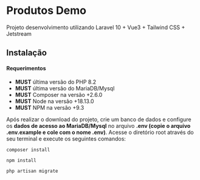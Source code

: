 # Produtos Demo

Projeto desenvolvimento utilizando Laravel 10 + Vue3 + Tailwind CSS + Jetstream

## Instalação

#### Requerimentos

- **MUST** última versão do PHP 8.2
- **MUST** última versão do MariaDB/Mysql
- **MUST** Composer na versão +2.6.0 
- **MUST** Node na versão +18.13.0
- **MUST** NPM na versão +9.3

Após realizar o download do projeto, crie um banco de dados e configure os **dados de acesso ao MariaDB/Mysql** no arquivo **.env (copie o arquivo .env.example e cole com o nome .env)**. Acesse o diretório root através do seu terminal e execute os seguintes comandos:

```
composer install
```

```
npm install
```

```
php artisan migrate
```
